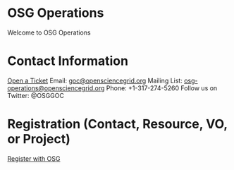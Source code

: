 # OSG Operations

Welcome to OSG Operations

# Contact Information

[Open a Ticket](http://ticket.grid.iu.edu/submit)
Email: goc@opensciencegrid.org
Mailing List: osg-operations@opensciencegrid.org
Phone: +1-317-274-5260
Follow us on Twitter: @OSGGOC

# Registration (Contact, Resource, VO, or Project)
[Register with OSG](https://oim.grid.iu.edu/oim/home)
